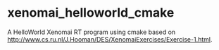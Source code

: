 # xenomai_helloworld_cmake
A HelloWorld Xenomai RT program using cmake based on http://www.cs.ru.nl/J.Hooman/DES/XenomaiExercises/Exercise-1.html.

